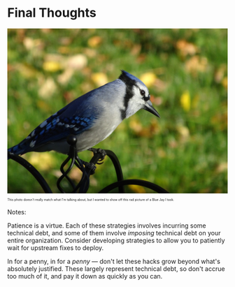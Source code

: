 # Final Thoughts

<img
    id="splash"
    src="images/bluejay.jpg"
    alt="A perfectly framed and composed photo of a Blue Jay, taken by what is clearly an artistic genius."
    style="max-height: 800px; margin-bottom: 0px"
/><br/>
<span style="font-size: 0.5em; margin-top: 0px">This photo doesn't really match what I'm talking about, but I wanted to show off this rad picture of a Blue Jay I took.</span>

Notes:

Patience is a virtue. Each of these strategies involves incurring some technical debt, and some of them involve _imposing_ technical debt on your entire organization. Consider developing strategies to allow you to patiently wait for upstream fixes to deploy.

In for a penny, in for a _penny_ — don't let these hacks grow beyond what's absolutely justified. These largely represent technical debt, so don't accrue too much of it, and pay it down as quickly as you can.
